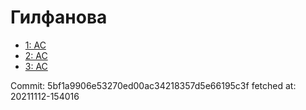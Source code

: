 # Гилфанова
- [1: AC](1.md)
- [2: AC](2.md)
- [3: AC](3.md)

Commit: 5bf1a9906e53270ed00ac34218357d5e66195c3f
 fetched at: 20211112-154016
